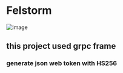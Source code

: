 # Felstorm

![image](https://img.zcool.cn/community/0175a85549a6d20000019ae941d3a4.jpg@1280w_1l_2o_100sh.jpg)

## this project used grpc frame

### generate json web token with HS256